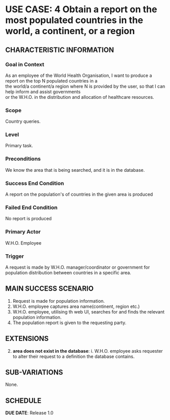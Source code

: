 # USE CASE: 4 Obtain a report on the most populated countries in the world, a continent, or a region

## CHARACTERISTIC INFORMATION

### Goal in Context


As an employee of the World Health Organisation, I want to produce a report on the top N
populated countries in a <br> the world/a continent/a region where N is provided by the user,
so that I can help inform and assist governments <br> or the W.H.O. in the distribution and
allocation of healthcare resources. 

### Scope

Country queries.

### Level

Primary task.

### Preconditions

We know the area that is being searched, and it is in the database.

### Success End Condition

A report on the population's of countries in the given area is produced

### Failed End Condition

No report is produced

### Primary Actor

W.H.O. Employee

### Trigger

A request is made by W.H.O. manager/coordinator or government for population
distribution between countries in a specific area.

## MAIN SUCCESS SCENARIO

1. Request is made for population information.
2. W.H.O. employee captures area name(continent, region etc.)
3. W.H.O. employee, utilising th web UI, searches for and finds the relevant 
   population information.
4. The population report is given to the requesting party.

## EXTENSIONS

2. **area does not exist in the database**:
    i. W.H.O. employee asks requester to alter their request to a definition the
       database contains.

## SUB-VARIATIONS

None.

## SCHEDULE

**DUE DATE**: Release 1.0
